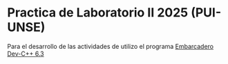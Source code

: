 
# Practica de Laboratorio II 2025 (PUI-UNSE)

Para el desarrollo de las actividades de utilizo el programa [Embarcadero Dev-C++ 6.3](https://github.com/Embarcadero/Dev-Cpp/releases/tag/v6.3)